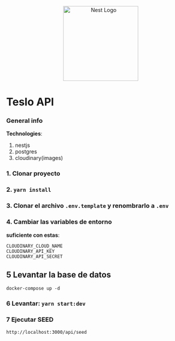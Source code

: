 <p align="center">
  <a href="http://nestjs.com/" target="blank"><img src="https://nestjs.com/img/logo-small.svg" width="200" alt="Nest Logo" /></a>
</p>

# Teslo API

### General info

<strong>Technologies</strong>:

<ol>
  <li>nestjs</li>
  <li>postgres</li>
  <li>cloudinary(images)</li>
</ol>

### 1. Clonar proyecto

### 2. `yarn install`

### 3. Clonar el archivo `.env.template` y renombrarlo a `.env`

### 4. Cambiar las variables de entorno

<strong>suficiente con estas</strong>:

```env
CLOUDINARY_CLOUD_NAME
CLOUDINARY_API_KEY
CLOUDINARY_API_SECRET
```

## 5 Levantar la base de datos

```
docker-compose up -d
```

### 6 Levantar: `yarn start:dev`

### 7 Ejecutar SEED

```
http://localhost:3000/api/seed
```
